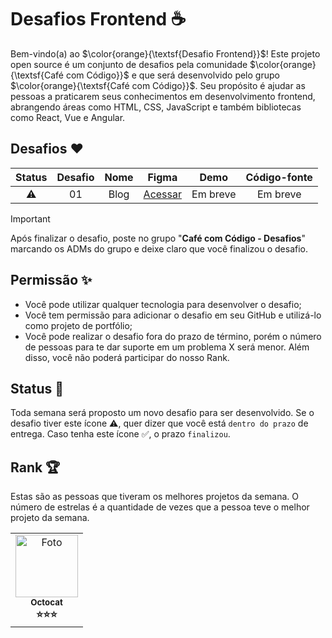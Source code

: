 # Desafios Frontend ☕

Bem-vindo(a) ao $\color{orange}{\textsf{Desafio Frontend}}$! Este projeto open source é um conjunto de desafios pela comunidade $\color{orange}{\textsf{Café com Código}}$ e que será desenvolvido pelo grupo $\color{orange}{\textsf{Café com Código}}$. Seu propósito é ajudar as pessoas a praticarem seus conhecimentos em desenvolvimento frontend, abrangendo áreas como HTML, CSS, JavaScript e também bibliotecas como React, Vue e Angular.

## Desafios ❤️

| Status | Desafio | Nome |                        Figma                        |   Demo   | Código-fonte |
| :----: | :-----: | :--: | :-------------------------------------------------: | :------: | :----------: |
|   ⚠️   |   01    | Blog | [Acessar](https://bit.ly/cafe-com-codigo-desafio-1) | Em breve |   Em breve   |

> [!IMPORTANT]
> Após finalizar o desafio, poste no grupo "**Café com Código - Desafios**" marcando os ADMs do grupo e deixe claro que você finalizou o desafio.

## Permissão ✨

- Você pode utilizar qualquer tecnologia para desenvolver o desafio;
- Você tem permissão para adicionar o desafio em seu GitHub e utilizá-lo como projeto de portfólio;
- Você pode realizar o desafio fora do prazo de término, porém o número de pessoas para te dar suporte em um problema X será menor. Além disso, você não poderá participar do nosso Rank.

## Status 🚨

Toda semana será proposto um novo desafio para ser desenvolvido. Se o desafio tiver este ícone ⚠️, quer dizer que você está `dentro do prazo` de entrega. Caso tenha este ícone ✅, o prazo `finalizou`.

## Rank 🏆

Estas são as pessoas que tiveram os melhores projetos da semana. O número de estrelas é a quantidade de vezes que a pessoa teve o melhor projeto da semana.

<table>
  <tr>
    <td align="center">
      <a href="https://github.com/octocat" title="Perfil">
        <img src="https://avatars.githubusercontent.com/u/583231" width="100px;" alt="Foto"/><br>
        <sub>
          <b>Octocat</b>
        </sub>
      </a>
      <br>
      <b>⭐⭐⭐</b>
    </td>
  </tr>
</table>
